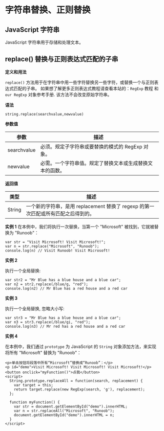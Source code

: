# 字符串替换、正则替换


## JavaScript 字符串

JavaScript 字符串用于存储和处理文本。


## replace() 替换与正则表达式匹配的子串

**定义和用法**

`replace()` 方法用于在字符串中用一些字符替换另一些字符，或替换一个与正则表达式匹配的子串。
如果想了解更多正则表达式教程请查看本站的：`RegExp` 教程 和 `our RegExp` 对象参考手册.
该方法不会改变原始字符串。

**语法**
```
string.replace(searchvalue,newvalue)
```

**参数值**

|参数				|描述																											|
|--					|--																												|
|searchvalue|必须。规定子字符串或要替换的模式的 RegExp 对象。					|
|newvalue		|必需。一个字符串值。规定了替换文本或生成替换文本的函数。	|

**返回值**

|类型   |描述   |
|--	|--	|
|String |一个新的字符串，是用 replacement 替换了 regexp 的第一次匹配或所有匹配之后得到的。	|


**实例 1**
在本例中，我们将执行一次替换，当第一个 "Microsoft" 被找到，它就被替换为 "Runoob"：
```
var str = "Visit Microsoft! Visit Microsoft!";
var n = str.replace("Microsoft", "Runoob");
console.log(n) // Visit Runoob! Visit Microsoft!
```

**实例 2**

执行一个全局替换:

```
var str2 = "Mr Blue has a blue house and a blue car";
var n2 = str2.replace(/blue/g, "red");
console.log(n2) // Mr Blue has a red house and a red car
```

**实例 3**

执行一个全局替换, 忽略大小写:

```
var str3 = "Mr Blue has a blue house and a blue car";
var n3 = str3.replace(/blue/gi, "red");
console.log(n3) // Mr red has a red house and a red car
```

**实例 4**

在本例中，我们通过 `prototype` 为 JavaScript 的 `String` 对象添加方法，来实现将所有 "Microsoft" 替换为 "Runoob"：
```
<p>单击按钮将段落中所有“Microsoft”替换成“Runoob”：</p>
<p id="demo">Visit Microsoft! Visit Microsoft! Visit Microsoft!</p>
<button onclick="myFunction()">点我</button>
<script>
  String.prototype.replaceAll = function(search, replacement) {
    var target = this;
    return target.replace(new RegExp(search, 'g'), replacement);
  };

  function myFunction() {
    var str = document.getElementById("demo").innerHTML;
    var n = str.replaceAll("Microsoft", "Runoob");
    document.getElementById("demo").innerHTML = n;
  }
</script>
```
